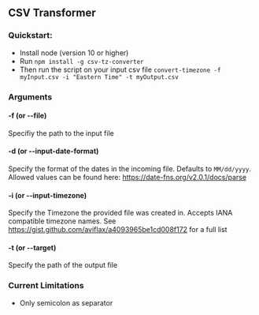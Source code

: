 ## CSV Transformer

### Quickstart:
* Install node (version 10 or higher)
* Run `npm install -g csv-tz-converter`
* Then run the script on your input csv file 
  `convert-timezone -f myInput.csv -i "Eastern Time" -t myOutput.csv`

### Arguments
#### -f (or --file)
Specifiy the path to the input file

#### -d (or --input-date-format)
Specify the format of the dates in the incoming file. Defaults to `MM/dd/yyyy`. Allowed values can be found here: https://date-fns.org/v2.0.1/docs/parse

#### -i (or --input-timezone)
Specify the Timezone the provided file was created in. Accepts IANA compatible timezone names. See https://gist.github.com/aviflax/a4093965be1cd008f172 for a full list

#### -t (or --target)
Specify the path of the output file

### Current Limitations

- Only semicolon as separator

